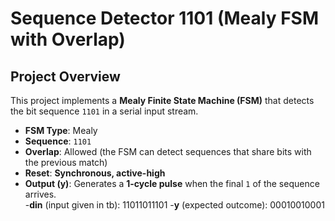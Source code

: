# Sequence Detector 1101 (Mealy FSM with Overlap)

## Project Overview
This project implements a **Mealy Finite State Machine (FSM)** that detects the bit sequence `1101` in a serial input stream.  

- **FSM Type**: Mealy  
- **Sequence**: `1101`  
- **Overlap**: Allowed (the FSM can detect sequences that share bits with the previous match)  
- **Reset**: **Synchronous, active-high**  
- **Output (y)**: Generates a **1-cycle pulse** when the final `1` of the sequence arrives.  
-**din** (input given in tb): 11011011101
-**y** (expected outcome): 00010010001

